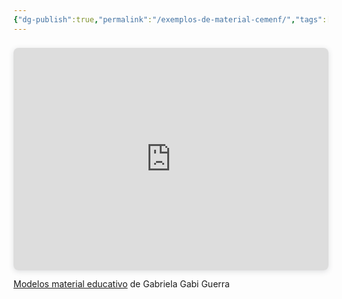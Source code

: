 ```yaml
---
{"dg-publish":true,"permalink":"/exemplos-de-material-cemenf/","tags":["tcm/materialdidatico"],"created":"2024-02-05T11:59:49.534-03:00","updated":"2024-02-05T10:50:56.844-03:00"}
---
```



<div style="position: relative; width: 100%; height: 0; padding-top: 70.7071%;
 padding-bottom: 0; box-shadow: 0 2px 8px 0 rgba(63,69,81,0.16); margin-top: 1.6em; margin-bottom: 0.9em; overflow: hidden;
 border-radius: 8px; will-change: transform;">
  <iframe loading="lazy" style="position: absolute; width: 100%; height: 100%; top: 0; left: 0; border: none; padding: 0;margin: 0;"
    src="https:&#x2F;&#x2F;www.canva.com&#x2F;design&#x2F;DAFmeqKo8X4&#x2F;view?embed" allowfullscreen="allowfullscreen" allow="fullscreen">
  </iframe>
</div>
<a href="https:&#x2F;&#x2F;www.canva.com&#x2F;design&#x2F;DAFmeqKo8X4&#x2F;view?utm_content=DAFmeqKo8X4&amp;utm_campaign=designshare&amp;utm_medium=embeds&amp;utm_source=link" target="_blank" rel="noopener">Modelos material educativo</a> de Gabriela Gabi Guerra